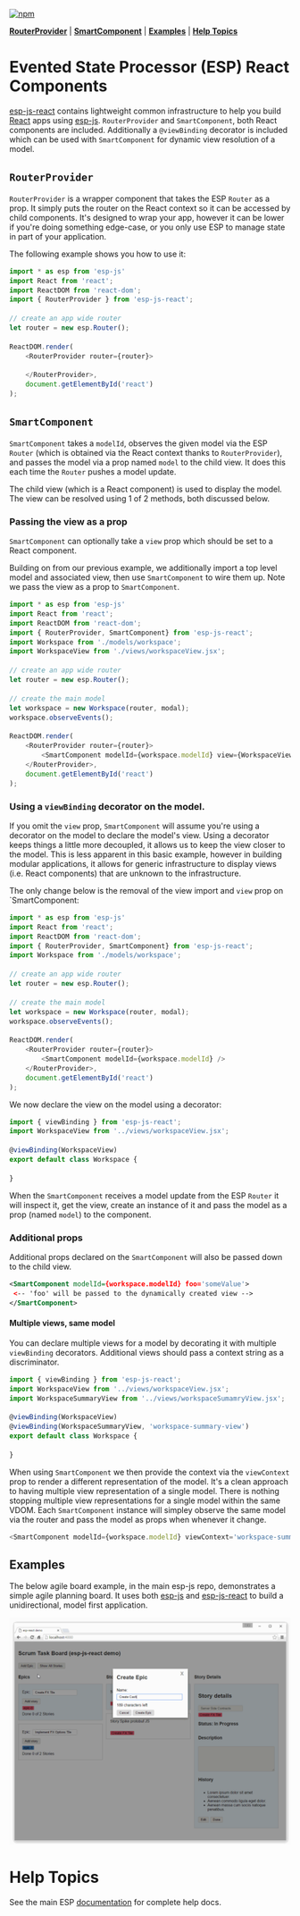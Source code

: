 [![npm](https://img.shields.io/npm/v/esp-js-react.svg)](https://www.npmjs.com/package/esp-js-react)

**[RouterProvider](#routerprovider)** |
**[SmartComponent](#smartcomponent)** |
**[Examples](#examples)** |
**[Help Topics](#help-topics)** 

# Evented State Processor (ESP) React Components

[esp-js-react](https://www.npmjs.com/package/esp-js-react) contains lightweight common infrastructure to help you build [React](https://facebook.github.io/react/) apps using [esp-js](https://github.com/esp/esp-js).
`RouterProvider` and `SmartComponent`, both React components are included. 
Additionally a `@viewBinding` decorator is included which can be used with `SmartComponent` for dynamic view resolution of a model.
 
## `RouterProvider`
`RouterProvider` is a wrapper component that takes the ESP `Router` as a prop. It simply puts the router on the React context so it can be accessed by child components. 
It's designed to wrap your app, however it can be lower if you're doing something edge-case, or you only use ESP to manage state in part of your application.

The following example shows you how to use it:

```js
import * as esp from 'esp-js'
import React from 'react';
import ReactDOM from 'react-dom';
import { RouterProvider } from 'esp-js-react';

// create an app wide router
let router = new esp.Router();

ReactDOM.render(
    <RouterProvider router={router}>
     
    </RouterProvider>,
    document.getElementById('react')
);
```

## `SmartComponent`
`SmartComponent` takes a `modelId`, observes the given model via the ESP `Router` (which is obtained via the React context thanks to `RouterProvider`), and passes the model via a prop named `model` to the child view. 
It does this each time the `Router` pushes a model update. 
 
The child view (which is a React component) is used to display the model.
The view can be resolved using 1 of 2 methods, both discussed below.
 
### Passing the view as a prop
`SmartComponent` can optionally take a `view` prop which should be set to a React component.

Building on from our previous example, we additionally import a top level model and associated view, then use `SmartComponent` to wire them up.
Note we pass the view as a prop to `SmartComponent`.

```js
import * as esp from 'esp-js'
import React from 'react';
import ReactDOM from 'react-dom';
import { RouterProvider, SmartComponent} from 'esp-js-react';
import Workspace from './models/workspace';
import WorkspaceView from './views/workspaceView.jsx';

// create an app wide router
let router = new esp.Router();

// create the main model
let workspace = new Workspace(router, modal);
workspace.observeEvents();

ReactDOM.render(
    <RouterProvider router={router}>
        <SmartComponent modelId={workspace.modelId} view={WorkspaceView} />
    </RouterProvider>,
    document.getElementById('react')
);
```

### Using a `viewBinding` decorator on the model.
If you omit the `view` prop, `SmartComponent` will assume you're using a decorator on the model to declare the model's view.
Using a decorator keeps things a little more decoupled, it allows us to keep the view closer to the model.
This is less apparent in this basic example, however in building modular applications, it allows for generic infrastructure to display views (i.e. React components) that are unknown to the infrastructure.

The only change below is the removal of the view import and `view` prop on `SmartComponent:

```js
import * as esp from 'esp-js'
import React from 'react';
import ReactDOM from 'react-dom';
import { RouterProvider, SmartComponent} from 'esp-js-react';
import Workspace from './models/workspace';

// create an app wide router
let router = new esp.Router();

// create the main model
let workspace = new Workspace(router, modal);
workspace.observeEvents();

ReactDOM.render(
    <RouterProvider router={router}>
        <SmartComponent modelId={workspace.modelId} />
    </RouterProvider>,
    document.getElementById('react')
);
```

We now declare the view on the model using a decorator:

```js
import { viewBinding } from 'esp-js-react';
import WorkspaceView from '../views/workspaceView.jsx';

@viewBinding(WorkspaceView)
export default class Workspace {
   
}
```

When the `SmartComponent` receives a model update from the ESP `Router` it will inspect it, get the view, create an instance of it and pass the model as a prop (named `model`) to the component.

### Additional props 

Additional props declared on the `SmartComponent` will also be passed down to the child view. 

```xml
<SmartComponent modelId={workspace.modelId} foo='someValue'>
 <-- 'foo' will be passed to the dynamically created view -->
</SmartComponent>

```

#### Multiple views, same model 

You can declare multiple views for a model by decorating it with multiple `viewBinding` decorators. 
Additional views should pass a context string as a discriminator.  

```js
import { viewBinding } from 'esp-js-react';
import WorkspaceView from '../views/workspaceView.jsx';
import WorkspaceSummaryView from '../views/workspaceSumamryView.jsx';

@viewBinding(WorkspaceView)
@viewBinding(WorkspaceSummaryView, 'workspace-summary-view')
export default class Workspace {

}
```

When using `SmartComponent` we then provide the context via the `viewContext` prop to render a different representation of the model. 
It's a clean approach to having multiple view representation of a single model.
There is nothing stopping multiple view representations for a single model within the same VDOM.
Each `SmartComponent` instance will simpley observe the same model via the router and pass the model as props when whenever it change.
   
```js
<SmartComponent modelId={workspace.modelId} viewContext='workspace-summary-view' />
```

## Examples 

The below agile board example, in the main esp-js repo, demonstrates a simple agile planning board.
It uses both [esp-js](https://www.npmjs.com/package/esp-js) and [esp-js-react](https://www.npmjs.com/package/esp-js-react) to build a unidirectional, model first application.

[![ESP Agile board Example](./docs/images/esp-agile-demo.gif)](https://github.com/esp/esp-js/tree/master/examples/esp-js-react-agile-board)

# Help Topics

See the main ESP [documentation](https://www.gitbook.com/book/keithwoods/esp-js/details) for complete help docs.
